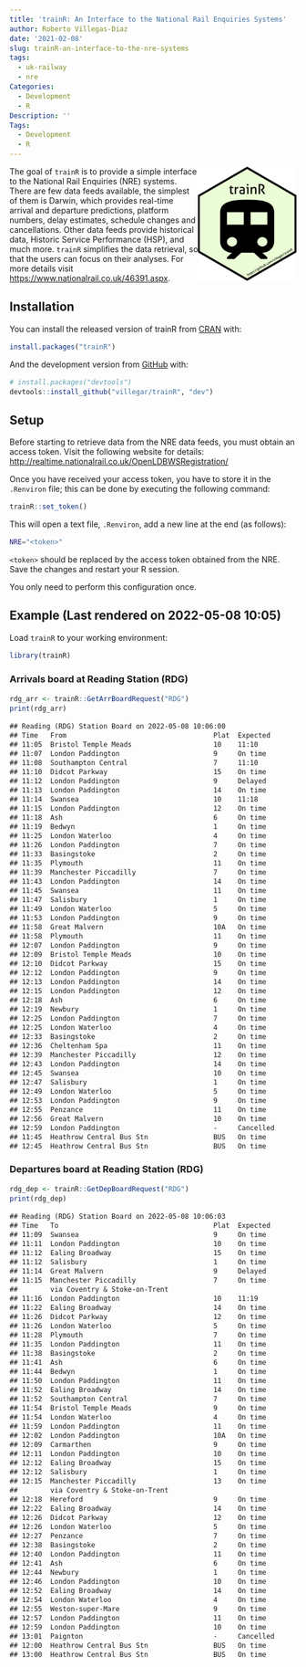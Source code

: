 ```yaml
---
title: 'trainR: An Interface to the National Rail Enquiries Systems'
author: Roberto Villegas-Diaz
date: '2021-02-08'
slug: trainR-an-interface-to-the-nre-systems
tags:
  - uk-railway
  - nre
Categories:
  - Development
  - R
Description: ''
Tags:
  - Development
  - R
---
```


<img src="https://raw.githubusercontent.com/villegar/trainR/main/inst/images/logo.png" alt="logo" align="right" height=200px/>

The goal of `trainR` is to provide a simple interface to the 
National Rail Enquiries (NRE) systems. There are few data feeds 
available, the simplest of them is Darwin, which provides real-time 
arrival and departure predictions, platform numbers, delay estimates, 
schedule changes and cancellations. Other data feeds provide historical 
data, Historic Service Performance (HSP), and much more. `trainR` 
simplifies the data retrieval, so that the users can focus on their 
analyses. For more details visit 
https://www.nationalrail.co.uk/46391.aspx.

## Installation

You can install the released version of trainR from [CRAN](https://CRAN.R-project.org) with:

``` r
install.packages("trainR")
```

And the development version from [GitHub](https://github.com/) with:

``` r
# install.packages("devtools")
devtools::install_github("villegar/trainR", "dev")
```

## Setup
Before starting to retrieve data from the NRE data feeds, you must obtain an access token. 
Visit the following website for details: http://realtime.nationalrail.co.uk/OpenLDBWSRegistration/

Once you have received your access token, you have to store it in the `.Renviron` file; this can be 
done by executing the following command:


```r
trainR::set_token()
```

This will open a text file, `.Renviron`, add a new line at the end (as follows):

```bash
NRE="<token>"
```

`<token>` should be replaced by the access token obtained from the NRE. Save the changes and restart 
your R session.

You only need to perform this configuration once.

## Example (Last rendered on 2022-05-08 10:05)

Load `trainR` to your working environment:

```r
library(trainR)
```

### Arrivals board at Reading Station (RDG)


```r
rdg_arr <- trainR::GetArrBoardRequest("RDG")
print(rdg_arr)
```

```
## Reading (RDG) Station Board on 2022-05-08 10:06:00
## Time   From                                    Plat  Expected
## 11:05  Bristol Temple Meads                    10    11:10
## 11:07  London Paddington                       9     On time
## 11:08  Southampton Central                     7     11:10
## 11:10  Didcot Parkway                          15    On time
## 11:12  London Paddington                       9     Delayed
## 11:13  London Paddington                       14    On time
## 11:14  Swansea                                 10    11:18
## 11:15  London Paddington                       12    On time
## 11:18  Ash                                     6     On time
## 11:19  Bedwyn                                  1     On time
## 11:25  London Waterloo                         4     On time
## 11:26  London Paddington                       7     On time
## 11:33  Basingstoke                             2     On time
## 11:35  Plymouth                                11    On time
## 11:39  Manchester Piccadilly                   7     On time
## 11:43  London Paddington                       14    On time
## 11:45  Swansea                                 11    On time
## 11:47  Salisbury                               1     On time
## 11:49  London Waterloo                         5     On time
## 11:53  London Paddington                       9     On time
## 11:58  Great Malvern                           10A   On time
## 11:58  Plymouth                                11    On time
## 12:07  London Paddington                       9     On time
## 12:09  Bristol Temple Meads                    10    On time
## 12:10  Didcot Parkway                          15    On time
## 12:12  London Paddington                       9     On time
## 12:13  London Paddington                       14    On time
## 12:15  London Paddington                       12    On time
## 12:18  Ash                                     6     On time
## 12:19  Newbury                                 1     On time
## 12:25  London Paddington                       7     On time
## 12:25  London Waterloo                         4     On time
## 12:33  Basingstoke                             2     On time
## 12:36  Cheltenham Spa                          11    On time
## 12:39  Manchester Piccadilly                   12    On time
## 12:43  London Paddington                       14    On time
## 12:45  Swansea                                 10    On time
## 12:47  Salisbury                               1     On time
## 12:49  London Waterloo                         5     On time
## 12:53  London Paddington                       9     On time
## 12:55  Penzance                                11    On time
## 12:56  Great Malvern                           10    On time
## 12:59  London Paddington                       -     Cancelled
## 11:45  Heathrow Central Bus Stn                BUS   On time
## 12:45  Heathrow Central Bus Stn                BUS   On time
```

### Departures board at Reading Station (RDG)


```r
rdg_dep <- trainR::GetDepBoardRequest("RDG")
print(rdg_dep)
```

```
## Reading (RDG) Station Board on 2022-05-08 10:06:03
## Time   To                                      Plat  Expected
## 11:09  Swansea                                 9     On time
## 11:11  London Paddington                       10    On time
## 11:12  Ealing Broadway                         15    On time
## 11:12  Salisbury                               1     On time
## 11:14  Great Malvern                           9     Delayed
## 11:15  Manchester Piccadilly                   7     On time
##        via Coventry & Stoke-on-Trent           
## 11:16  London Paddington                       10    11:19
## 11:22  Ealing Broadway                         14    On time
## 11:26  Didcot Parkway                          12    On time
## 11:26  London Waterloo                         5     On time
## 11:28  Plymouth                                7     On time
## 11:35  London Paddington                       11    On time
## 11:38  Basingstoke                             2     On time
## 11:41  Ash                                     6     On time
## 11:44  Bedwyn                                  1     On time
## 11:50  London Paddington                       11    On time
## 11:52  Ealing Broadway                         14    On time
## 11:52  Southampton Central                     7     On time
## 11:54  Bristol Temple Meads                    9     On time
## 11:54  London Waterloo                         4     On time
## 11:59  London Paddington                       11    On time
## 12:02  London Paddington                       10A   On time
## 12:09  Carmarthen                              9     On time
## 12:11  London Paddington                       10    On time
## 12:12  Ealing Broadway                         15    On time
## 12:12  Salisbury                               1     On time
## 12:15  Manchester Piccadilly                   13    On time
##        via Coventry & Stoke-on-Trent           
## 12:18  Hereford                                9     On time
## 12:22  Ealing Broadway                         14    On time
## 12:26  Didcot Parkway                          12    On time
## 12:26  London Waterloo                         5     On time
## 12:27  Penzance                                7     On time
## 12:38  Basingstoke                             2     On time
## 12:40  London Paddington                       11    On time
## 12:41  Ash                                     6     On time
## 12:44  Newbury                                 1     On time
## 12:46  London Paddington                       10    On time
## 12:52  Ealing Broadway                         14    On time
## 12:54  London Waterloo                         4     On time
## 12:55  Weston-super-Mare                       9     On time
## 12:57  London Paddington                       11    On time
## 12:59  London Paddington                       10    On time
## 13:01  Paignton                                -     Cancelled
## 12:00  Heathrow Central Bus Stn                BUS   On time
## 13:00  Heathrow Central Bus Stn                BUS   On time
```
